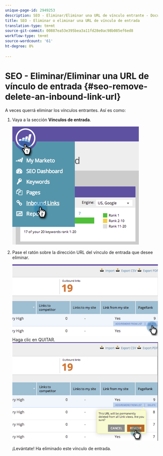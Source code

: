```yaml
---
unique-page-id: 2949253
description: SEO - Eliminar/Eliminar una URL de vínculo entrante - Documentos de marketing - Documentación del producto
title: SEO - Eliminar o eliminar una URL de vínculo de entrada
translation-type: tm+mt
source-git-commit: 00887ea53e395bea3a11fd28e0ac98b085ef6ed8
workflow-type: tm+mt
source-wordcount: '61'
ht-degree: 0%

---
```



# SEO - Eliminar/Eliminar una URL de vínculo de entrada {#seo-remove-delete-an-inbound-link-url}

A veces querrá eliminar los vínculos entrantes. Así es como:

1. Vaya a la sección **Vínculos de entrada**.

   ![](assets/image2014-9-18-13-3a47-3a3.png)

1. Pase el ratón sobre la dirección URL del vínculo de entrada que desee eliminar.

   ![](assets/image2014-9-18-13-3a49-3a34.png)
Haga clic en QUITAR.
   ![](assets/image2014-9-18-13-3a49-3a44.png)

   ¡Levántate! Ha eliminado este vínculo de entrada.

